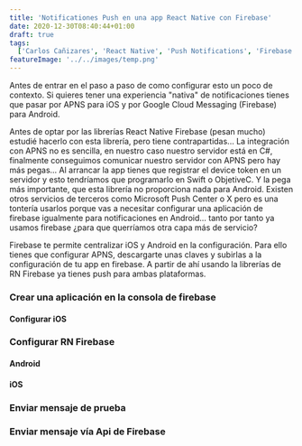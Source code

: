 ```yaml
---
title: 'Notificationes Push en una app React Native con Firebase'
date: 2020-12-30T08:40:44+01:00
draft: true
tags:
  ['Carlos Cañizares', 'React Native', 'Push Notifications', 'Firebase', 'APNS']
featureImage: '../../images/temp.png'
---
```


Antes de entrar en el paso a paso de como configurar esto un poco de contexto. Si quieres tener una experiencia "nativa" de notificaciones tienes que pasar por APNS para iOS y por Google Cloud Messaging (Firebase) para Android.

Antes de optar por las librerías React Native Firebase (pesan mucho) estudié hacerlo con esta librería, pero tiene contrapartidas... La integración con APNS no es sencilla, en nuestro caso nuestro servidor está en C#, finalmente conseguimos comunicar nuestro servidor con APNS pero hay más pegas... Al arrancar la app tienes que registrar el device token en un servidor y esto tendríamos que programarlo en Swift o ObjetiveC. Y la pega más importante, que esta librería no proporciona nada para Android. Existen otros servicios de terceros como Microsoft Push Center o X pero es una tontería usarlos porque vas a necesitar configurar una aplicación de firebase igualmente para notificaciones en Android... tanto por tanto ya usamos firebase ¿para que querríamos otra capa más de servicio?

Firebase te permite centralizar iOS y Android en la configuración. Para ello tienes que configurar APNS, descargarte unas claves y subirlas a la configuración de tu app en firebase. A partir de ahí usando la librerías de RN Firebase ya tienes push para ambas plataformas.

### Crear una aplicación en la consola de firebase

#### Configurar iOS

### Configurar RN Firebase

#### Android

#### iOS

### Enviar mensaje de prueba

### Enviar mensaje vía Api de Firebase
